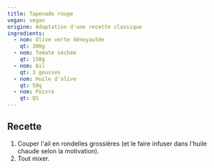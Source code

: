```yaml
---
title: Tapenade rouge
vegan: vegan
origine: Adaptation d'une recette classique
ingredients:
  - nom: Olive verte dénoyautée
    qt: 300g
  - nom: Tomate séchée
    qt: 150g
  - nom: Ail
    qt: 3 gousses
  - nom: Huile d'olive
    qt: 50g
  - nom: Poivre
    qt: QS
---
```


Recette
-------

1. Couper l'ail en rondelles grossières (et le faire infuser dans l'huile chaude selon la motivation).
2. Tout mixer.

